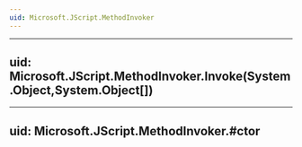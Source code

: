 ```yaml
---
uid: Microsoft.JScript.MethodInvoker
---
```


---
uid: Microsoft.JScript.MethodInvoker.Invoke(System.Object,System.Object[])
---

---
uid: Microsoft.JScript.MethodInvoker.#ctor
---
